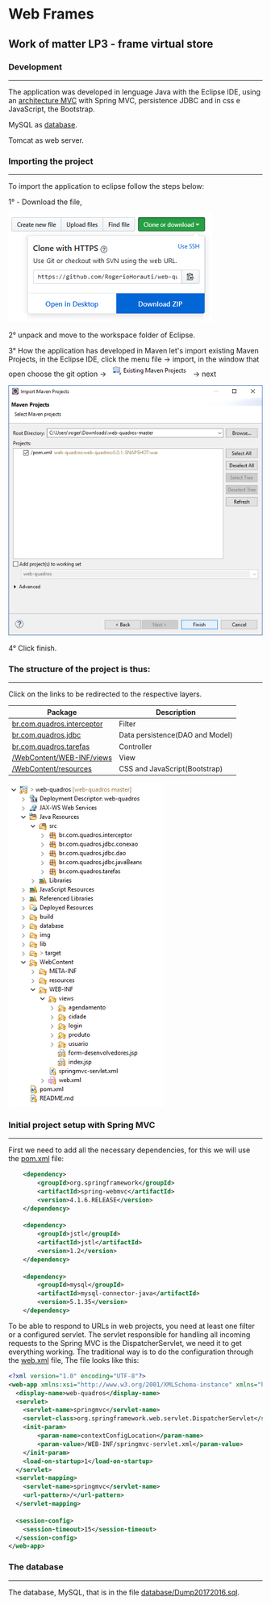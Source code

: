 # Web Frames

## Work of matter LP3 - frame virtual store

### Development
***
The application was developed in lenguage Java with the Eclipse IDE, using an [architecture MVC](README.md#the-structure-of-the-project-is-thus) with Spring MVC, persistence JDBC and in css e JavaScript, the Bootstrap. 

MySQL as [database](README.md#the-database).

Tomcat as web server.

### Importing the project
***
To import the application to eclipse follow the steps below:

1° - Download the file, 

![](img/download-zip.png)

2° unpack and move to the workspace folder of Eclipse. 

3° How the application has developed in Maven let's import existing Maven Projects, in the Eclipse IDE, click the menu file -> import, in the window that open choose the git option -> ![](img/existing-maven-project.png) -> next

![](img/finish-import.png)

4° Click finish.

### The structure of the project is thus:
***
Click on the links to be redirected to the respective layers.

Package | Description
------------|------------
[br.com.quadros.interceptor](src/br/com/quadros/interceptor)| Filter
[br.com.quadros.jdbc](src/br/com/quadros/jdbc)| Data persistence(DAO and Model)
[br.com.quadros.tarefas](src/br/com/quadros/tarefas)| Controller
[/WebContent/WEB-INF/views](WebContent/WEB-INF/views)| View
[/WebContent/resources](WebContent/resources)| CSS and JavaScript(Bootstrap)

![](img/wq-structure.png)

### Initial project setup with Spring MVC
***
First we need to add all the necessary dependencies, for this we will use the [pom.xml](pom.xml) file:

```xml
	<dependency>
		<groupId>org.springframework</groupId>
		<artifactId>spring-webmvc</artifactId>
		<version>4.1.6.RELEASE</version>
	</dependency>
	
	<dependency>
		<groupId>jstl</groupId>
		<artifactId>jstl</artifactId>
		<version>1.2</version>
	</dependency>
	
	<dependency>
		<groupId>mysql</groupId>
		<artifactId>mysql-connector-java</artifactId>
		<version>5.1.35</version>
	</dependency>
```

To be able to respond to URLs in web projects, you need at least one filter or a configured servlet.
The servlet responsible for handling all incoming requests to the Spring MVC is the DispatcherServlet, we need it to get everything working. The traditional way is to do the configuration through the [web.xml](WebContent/WEB-INF/web.xml) file, The file looks like this:

```xml
<?xml version="1.0" encoding="UTF-8"?>
<web-app xmlns:xsi="http://www.w3.org/2001/XMLSchema-instance" xmlns="http://java.sun.com/xml/ns/javaee" xsi:schemaLocation="http://java.sun.com/xml/ns/javaee http://java.sun.com/xml/ns/javaee/web-app_3_0.xsd" id="WebApp_ID" version="3.0">
  <display-name>web-quadros</display-name>
  <servlet>
    <servlet-name>springmvc</servlet-name>
    <servlet-class>org.springframework.web.servlet.DispatcherServlet</servlet-class>
    <init-param>
  		<param-name>contextConfigLocation</param-name>
  		<param-value>/WEB-INF/springmvc-servlet.xml</param-value>
  	</init-param>
    <load-on-startup>1</load-on-startup>
  </servlet>
  <servlet-mapping>
    <servlet-name>springmvc</servlet-name>
    <url-pattern>/</url-pattern>
  </servlet-mapping>

  <session-config>
  	<session-timeout>15</session-timeout>
  </session-config>
</web-app>

```

### The database
***
The database, MySQL, that is in the file [database/Dump20172016.sql](database/Dump20170216.sql).

